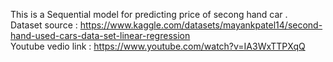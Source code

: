 This is a Sequential model for predicting price of secong hand car .<br/>
Dataset source :
https://www.kaggle.com/datasets/mayankpatel14/second-hand-used-cars-data-set-linear-regression <br/>
Youtube vedio link :
https://www.youtube.com/watch?v=IA3WxTTPXqQ